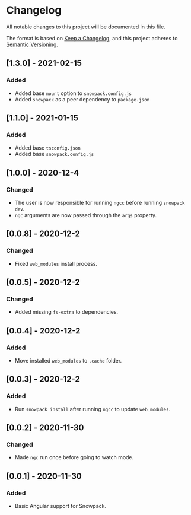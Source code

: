 # Changelog

All notable changes to this project will be documented in this file.

The format is based on [Keep a Changelog](https://keepachangelog.com/en/1.0.0/),
and this project adheres to [Semantic Versioning](https://semver.org/spec/v2.0.0.html).

## [1.3.0] - 2021-02-15

### Added

-   Added base `mount` option to `snowpack.config.js`
-   Added `snowpack` as a peer dependency to `package.json`

## [1.1.0] - 2021-01-15

### Added

-   Added base `tsconfig.json`
-   Added base `snowpack.config.js`

## [1.0.0] - 2020-12-4

### Changed

-   The user is now responsible for running `ngcc` before running `snowpack dev`.
-   `ngc` arguments are now passed through the `args` property.

## [0.0.8] - 2020-12-2

### Changed

-   Fixed `web_modules` install process.

## [0.0.5] - 2020-12-2

### Changed

-   Added missing `fs-extra` to dependencies.

## [0.0.4] - 2020-12-2

### Added

-   Move installed `web_modules` to `.cache` folder.

## [0.0.3] - 2020-12-2

### Added

-   Run `snowpack install` after running `ngcc` to update `web_modules`.

## [0.0.2] - 2020-11-30

### Changed

-   Made `ngc` run once before going to watch mode.

## [0.0.1] - 2020-11-30

### Added

-   Basic Angular support for Snowpack.
